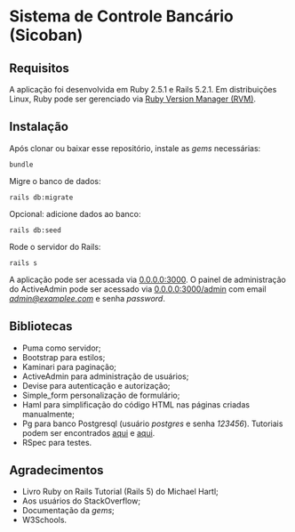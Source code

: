 # Sistema de Controle Bancário (Sicoban)

## Requisitos

A aplicação foi desenvolvida em Ruby 2.5.1 e Rails 5.2.1. Em distribuições Linux, Ruby pode ser gerenciado via [Ruby Version Manager (RVM)](http://rvm.io/).

## Instalação

Após clonar ou baixar esse repositório, instale as *gems* necessárias:
```
bundle
```
Migre o banco de dados:
```
rails db:migrate
```
Opcional: adicione dados ao banco:
```
rails db:seed
```
Rode o servidor do Rails:
```
rails s
```
A aplicação pode ser acessada via [0.0.0.0:3000](http://0.0.0.0:3000/). O painel de administração do ActiveAdmin pode ser acessado via [0.0.0.0:3000/admin](http://0.0.0.0:3000/admin/) com email *admin@examplee.com* e senha *password*.

## Bibliotecas

* Puma como servidor;
* Bootstrap para estilos;
* Kaminari para paginação;
* ActiveAdmin para administração de usuários;
* Devise para autenticação e autorização;
* Simple_form personalização de formulário;
* Haml para simplificação do código HTML nas páginas criadas manualmente;
* Pg para banco Postgresql (usuário *postgres* e senha *123456*). Tutoriais podem ser encontrados [aqui](https://www.digitalocean.com/community/tutorials/como-instalar-e-utilizar-o-postgresql-no-ubuntu-16-04-pt) e [aqui](https://www.digitalocean.com/community/tutorials/how-to-use-postgresql-with-your-ruby-on-rails-application-on-ubuntu-14-04).
* RSpec para testes.

## Agradecimentos

* Livro Ruby on Rails Tutorial (Rails 5) do Michael Hartl;
* Aos usuários do StackOverflow;
* Documentação da *gems*;
* W3Schools.
